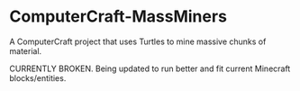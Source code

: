 # ComputerCraft-MassMiners
A ComputerCraft project that uses Turtles to mine massive chunks of material.

CURRENTLY BROKEN. Being updated to run better and fit current Minecraft blocks/entities.
